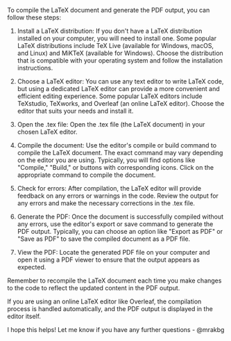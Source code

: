 To compile the LaTeX document and generate the PDF output, you can follow these steps:

1. Install a LaTeX distribution: If you don't have a LaTeX distribution installed on your computer, you will need to install one. Some popular LaTeX distributions include TeX Live (available for Windows, macOS, and Linux) and MiKTeX (available for Windows). Choose the distribution that is compatible with your operating system and follow the installation instructions.

2. Choose a LaTeX editor: You can use any text editor to write LaTeX code, but using a dedicated LaTeX editor can provide a more convenient and efficient editing experience. Some popular LaTeX editors include TeXstudio, TeXworks, and Overleaf (an online LaTeX editor). Choose the editor that suits your needs and install it.

3. Open the .tex file: Open the .tex file (the LaTeX document) in your chosen LaTeX editor.

4. Compile the document: Use the editor's compile or build command to compile the LaTeX document. The exact command may vary depending on the editor you are using. Typically, you will find options like "Compile," "Build," or buttons with corresponding icons. Click on the appropriate command to compile the document.

5. Check for errors: After compilation, the LaTeX editor will provide feedback on any errors or warnings in the code. Review the output for any errors and make the necessary corrections in the .tex file.

6. Generate the PDF: Once the document is successfully compiled without any errors, use the editor's export or save command to generate the PDF output. Typically, you can choose an option like "Export as PDF" or "Save as PDF" to save the compiled document as a PDF file.

7. View the PDF: Locate the generated PDF file on your computer and open it using a PDF viewer to ensure that the output appears as expected.

Remember to recompile the LaTeX document each time you make changes to the code to reflect the updated content in the PDF output.

If you are using an online LaTeX editor like Overleaf, the compilation process is handled automatically, and the PDF output is displayed in the editor itself.

I hope this helps! Let me know if you have any further questions - @mrakbg
